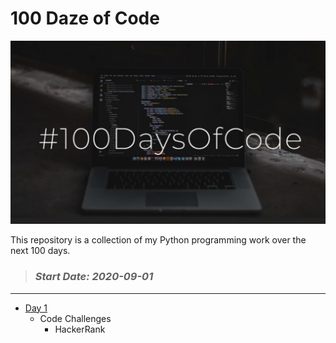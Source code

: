 # 100 Daze of Code

![logo](https://github.com/seraph76/100-Daze-of-Code/blob/master/_resources/screenshot.jpg) 

This repository is a collection of my Python programming work over the next 100 days.

> ### *_Start Date: 2020-09-01_*
---
* [Day 1](https://github.com/seraph76/100-Daze-of-Code/blob/master/Day-01/Day-01.md) 
    * Code Challenges
        * HackerRank 